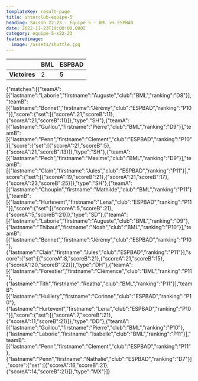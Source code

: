 ```yaml
---
templateKey: result-page
title: interclub-equipe-5
heading: Saison 22-23 - Équipe 5 - BML vs ESPBAD
date: 2022-11-23T19:00:00.000Z
category: equipe-5-s22-23
featuredimage:
  image: /assets/shuttle.jpg
---
```

|               | BML   | ESPBAD |
| ------------- | ----- | --- |
| **Victoires** | 2 | **5**   |

<scoreboard>{"matches":[{"teamA":[{"lastname":"Laborie","firstname":"Auguste","club":"BML","ranking":"D8"}],"teamB":[{"lastname":"Bonnet","firstname":"Jérémy","club":"ESPBAD","ranking":"P10"}],"score":{"set":[{"scoreA":21,"scoreB":11},{"scoreA":21,"scoreB":11}]},"type":"SH"},{"teamA":[{"lastname":"Guillou","firstname":"Pierre","club":"BML","ranking":"D9"}],"teamB":[{"lastname":"Penn","firstname":"Clement","club":"ESPBAD","ranking":"P10"}],"score":{"set":[{"scoreA":21,"scoreB":5},{"scoreA":21,"scoreB":13}]},"type":"SH"},{"teamA":[{"lastname":"Pech","firstname":"Maxime","club":"BML","ranking":"D9"}],"teamB":[{"lastname":"Clain","firstname":"Jules","club":"ESPBAD","ranking":"P11"}],"score":{"set":[{"scoreA":19,"scoreB":21},{"scoreA":21,"scoreB":17},{"scoreA":23,"scoreB":25}]},"type":"SH"},{"teamA":[{"lastname":"Choupin","firstname":"Mathilde","club":"BML","ranking":"P11"}],"teamB":[{"lastname":"Hurtevent","firstname":"Lena","club":"ESPBAD","ranking":"P11"}],"score":{"set":[{"scoreA":5,"scoreB":21},{"scoreA":5,"scoreB":21}]},"type":"SD"},{"teamA":[{"lastname":"Laborie","firstname":"Auguste","club":"BML","ranking":"D9"},{"lastname":"Thibaut","firstname":"Noah","club":"BML","ranking":"P10"}],"teamB":[{"lastname":"Bonnet","firstname":"Jérémy","club":"ESPBAD","ranking":"P10"},{"lastname":"Clain","firstname":"Jules","club":"ESPBAD","ranking":"P11"}],"score":{"set":[{"scoreA":8,"scoreB":21},{"scoreA":21,"scoreB":15},{"scoreA":20,"scoreB":22}]},"type":"DH"},{"teamA":[{"lastname":"Forestier","firstname":"Clémence","club":"BML","ranking":"P11"},{"lastname":"Tith","firstname":"Reatha","club":"BML","ranking":"P11"}],"teamB":[{"lastname":"Huillery","firstname":"Corinne","club":"ESPBAD","ranking":"P10"},{"lastname":"Hurtevent","firstname":"Lena","club":"ESPBAD","ranking":"P10"}],"score":{"set":[{"scoreA":7,"scoreB":21},{"scoreA":11,"scoreB":21}]},"type":"DD"},{"teamA":[{"lastname":"Guillou","firstname":"Pierre","club":"BML","ranking":"P10"},{"lastname":"Laborie","firstname":"Isabelle","club":"BML","ranking":"P11"}],"teamB":[{"lastname":"Penn","firstname":"Clement","club":"ESPBAD","ranking":"P11"},{"lastname":"Penn","firstname":"Nathalie","club":"ESPBAD","ranking":"D7"}],"score":{"set":[{"scoreA":16,"scoreB":21},{"scoreA":14,"scoreB":21}]},"type":"MX"}]}</scoreboard>